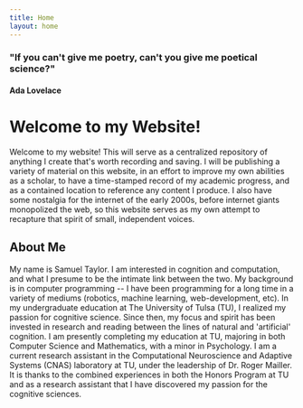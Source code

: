 ```yaml
---
title: Home
layout: home
---
```


### "If you can't give me poetry, can't you give me poetical science?" 
#### Ada Lovelace

# Welcome to my Website!

Welcome to my website! This will serve as a centralized repository of anything I create that's worth recording and saving. I will be publishing a variety of material on this website, in an effort to improve my own abilities as a scholar, to have a time-stamped record of my academic progress, and as a contained location to reference any content I produce. I also have some nostalgia for the internet of the early 2000s, before internet giants monopolized the web, so this website serves as my own attempt to recapture that spirit of small, independent voices.

## About Me

My name is Samuel Taylor. I am interested in cognition and computation, and what I presume to be the intimate link between the two. My background is in computer programming -- I have been programming for a long time in a variety of mediums (robotics, machine learning, web-development, etc). In my undergraduate education at The University of Tulsa (TU), I realized my passion for cognitive science. Since then, my focus and spirit has been invested in research and reading between the lines of natural and 'artificial' cognition. I am presently completing my education at TU, majoring in both Computer Science and Mathematics, with a minor in Psychology. I am a current research assistant in the Computational Neuroscience and Adaptive Systems (CNAS) laboratory at TU, under the leadership of Dr. Roger Mailler. It is thanks to the combined experiences in both the Honors Program at TU and as a research assistant that I have discovered my passion for the cognitive sciences.